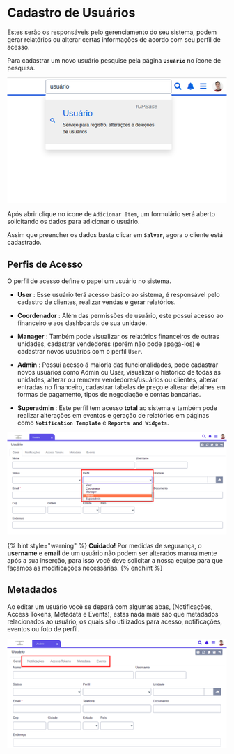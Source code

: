 # Cadastro de Usuários

Estes serão os responsáveis pelo gerenciamento do seu sistema, podem gerar relatórios ou alterar certas informações de acordo com seu perfil de acesso.

Para cadastrar um novo usuário pesquise pela página **`Usuário`** no ícone de pesquisa.

![](/ERP/assets/manuais_de_uso/usuarios/1_usuarios.png)

Após abrir clique no ícone de `Adicionar Item`, um formulário será aberto solicitando os dados para adicionar o usuário.

Assim que preencher os dados basta clicar em **`Salvar`**, agora o cliente está cadastrado.

<!--
As abas de **`Notificações`**, **`Access Tokens`**, **`Metadata`** e **`Events`** não serão abordadas no momento. 
-->

## Perfis de Acesso

O perfil de acesso define o papel um usuário no sistema.

* **User** : Esse usuário terá acesso básico ao sistema, é responsável pelo cadastro de clientes, realizar vendas e gerar relatórios.

* **Coordenador** : Além das permissões de usuário, este possui acesso ao financeiro e aos dashboards de sua unidade.

* **Manager** : Também pode visualizar os relatórios financeiros de outras unidades, cadastrar vendedores (porém não pode apagá-los) e cadastrar novos usuários com o perfil `User`.

* **Admin** : Possui acesso á maioria das funcionalidades, pode cadastrar novos usuários como Admin ou User, visualizar o histórico de todas as unidades, alterar ou remover vendedores/usuários ou clientes, alterar entradas no financeiro, cadastrar tabelas de preço e alterar detalhes em formas de pagamento, tipos de negociação e contas bancárias.

* **Superadmin** : Este perfil tem acesso **total** ao sistema e também pode realizar alterações em eventos e geração de relatórios em páginas como **`Notification Template`** e **`Reports and Widgets`**.

![](/ERP/assets/manuais_de_uso/usuarios/2_usuarios.png)

{% hint style="warning" %}
**Cuidado!** Por medidas de segurança, o **username** e **email** de um usuário não podem ser alterados manualmente após a sua inserção, para isso você deve solicitar a nossa equipe para que façamos as modificações necessárias.
{% endhint %}

## Metadados

Ao editar um usuário você se depará com algumas abas, (Notificações, Access Tokens, Metadata e Events), estas nada mais são que metadados relacionados ao usuário, os quais são utilizados para acesso, notificações, eventos ou foto de perfil. 

![](/ERP/assets/manuais_de_uso/usuarios/3_usuarios.png)